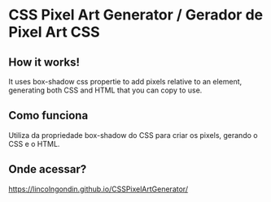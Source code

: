 
<h1> CSS Pixel Art Generator / Gerador de Pixel Art CSS </h1>

<h2> How it works!</h2>

It uses box-shadow css propertie to add pixels relative to an element, generating both CSS and HTML that you can copy to use.

<h2> Como funciona </h2>

Utiliza da propriedade box-shadow do CSS para criar os pixels, gerando o CSS e o HTML.

<h2> Onde acessar? </h2>

https://lincolngondin.github.io/CSSPixelArtGenerator/
